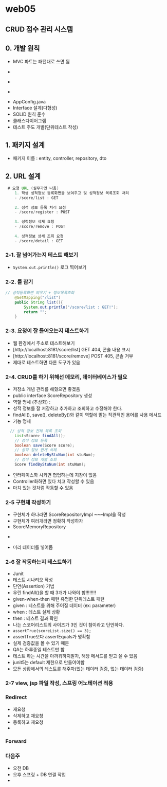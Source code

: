 # web05

## CRUD 점수 관리 시스템

## 0. 개발 원칙
- MVC 파트는 패턴대로 쓰면 됨
- ~~~Repository
- ~~~Controller
- ~~~View
- AppConfig.java
- Interface 설계(다형성)
- SOLID 원칙 준수
- 클래스다이어그램
- 테스트 주도 개발(단위테스트 작성)


## 1. 패키지 설계
- 패키지 이름 : entity, controller, repository, dto
  

## 2. URL 설계
```java
 # 요청 URL (실무가면 나옴)
    1. 학생 성적정보 등록화면을 보여주고 및 성적정보 목록조회 처리
    - /score/list : GET
    
    2. 성적 정보 등록 처리 요청
    - /score/register : POST
    
    3. 성적정보 삭제 요청
    - /score/remove : POST
    
    4. 성적정보 상세 조회 요청
    - /score/detail : GET
```

### 2-1. 잘 넘어가는지 테스트 해보기
- `System.out.println()` 로그 찍어보기

### 2-2. 틀 잡기
```java
// 성적등록화면 띄우기 + 정보목록조회
    @GetMapping("/list")
    public String list(){
        System.out.println("/score/list : GET!");
        return "";
    }
```
### 2-3. 요청이 잘 들어오는지 테스트하기
- 웹 환경에서 주소로 테스트해보기
- [http://localhost:8181/score/list] GET 404, 콘솔 내용 표시
- [http://localhost:8181/score/remove] POST 405, 콘솔 거부
- 제대로 테스트하면 다른 도구가 있음

### 2-4. CRUD를 하기 위해선 메모리, 데이터베이스가 필요
- 저장소 개념 관리를 해줬으면 좋겠음
- public interface ScoreRepository 생성
- 역할 명세 (추상화) :
- 성적 정보를 잘 저장하고 추가하고 조회하고 수정해야 한다.
- findAll(), save(), deleteBy()와 같이 역할에 맡는 직관적인 용어를 사용 메서드
- 기능 명세
```java
  // 성적 정보 전체 목록 조회
    List<Score> findAll();
    // 성적 정보 등록
    boolean save(Score score);
    // 성적 정보 한개 삭제
    boolean deleteByStuNum(int stuNum);
    // 성적 정보 개별 조회
    Score findByStuNum(int stuNum);
```
- 인터페이스화 시키면 협업하는데 지장이 없음
- Controller화하면 있다 치고 작성할 수 있음
- 마치 있는 것처럼 작동할 수 있음

### 2-5 구현체 작성하기
- 구현체가 하나라면 ScoreRepositoryImpl ~~~Impl을 작성
- 구현체가 여러개라면 정확히 작성하자
- ScoreMemoryRepository
- ~~~Repository
- 미리 데이터를 넣어둠

### 2-6 잘 작동하는지 테스트하기
- Junit
- 테스트 시나리오 작성
- 단언(Assertion) 기법
- 우린 findAll()을 할 때 3개가 나와야 함!!!!!!!!
- given-when-then 패턴 유명한 단위테스트 패턴
- given : 테스트를 위해 주어질 데이터 (ex: parameter)
- when : 테스트 실제 상황
- then : 테스트 결과 확인
- 나는 스코어리스트의 사이즈가 3인 것이 참이라고 단언하다.
- `assertTrue(scoreList.size() == 3);`
- assertTrue보다 assertEquals가 명확함
- 실제 검증값을 볼 수 있기 때문
- QA는 하루종일 테스트만 함
- 테스트 하는 시간을 아까워하지말자, 해당 메서드를 믿고 쓸 수 있음
- junit5는 default 제한으로 만들어야함
- 모든 상황에서의 테스트를 해주자(있는 데이터 검증, 없는 데이터 검증)

### 2-7 view, jsp 파일 작성, 스프링 어노테이션 적용

### Redirect
- 재요청
- 삭제하고 재요청
- 등록하고 재요청
- 
### Forward


### 다음주
- 오전 DB
- 오후 스프링 + DB 연결 작업
- 